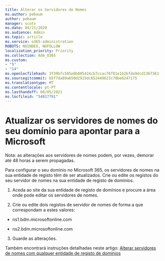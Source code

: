 ```yaml
---
title: Alterar os Servidores de Nomes
ms.author: pebaum
author: pebaum
manager: scotv
ms.date: 04/21/2020
ms.audience: Admin
ms.topic: article
ms.service: o365-administration
ROBOTS: NOINDEX, NOFOLLOW
localization_priority: Priority
ms.collection: Adm_O365
ms.custom:
- "5"
- "14"
ms.openlocfilehash: 3f39bfc585e8b805424cb7ccac76f81e1b2bfda9dcd1367361fec6a668c545bb
ms.sourcegitcommit: b5f7da89a650d2915dc652449623c78be6247175
ms.translationtype: MT
ms.contentlocale: pt-PT
ms.lasthandoff: 08/05/2021
ms.locfileid: "54017791"
---
```

# <a name="update-your-domain-nameservers-to-point-to-microsoft"></a>Atualizar os servidores de nomes do seu domínio para apontar para a Microsoft

Nota: as alterações aos servidores de nomes podem, por vezes, demorar até 48 horas a serem propagadas.
  
Para configurar o seu domínio no Microsoft 365, os servidores de nomes na sua entidade de registo têm de ser atualizados. Crie ou edite os registos do seu servidor de nomes na sua entidade de registo de domínios.
  
1. Aceda ao site da sua entidade de registo de domínios e procure a área onde pode editar os servidores de nomes.
  
2. Crie ou edite dois registos de servidor de nomes de forma a que correspondam a estes valores:

  - ns1.bdm.microsoftonline.com

  - ns2.bdm.microsoftonline.com

3. Guarde as alterações.

Também encontrará instruções detalhadas neste artigo: [Alterar servidores de nomes com qualquer entidade de registo de domínios](https://docs.microsoft.com/microsoft-365/admin/get-help-with-domains/change-nameservers-at-any-domain-registrar)
  